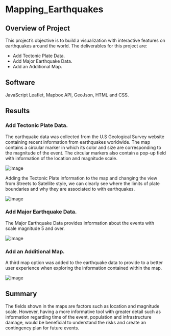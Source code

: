 # Mapping_Earthquakes

## Overview of Project
This project’s objective is to build a visualization with interactive features on earthquakes around the world.
The deliverables for this project are:

*	Add Tectonic Plate Data.
* 	Add Major Earthquake Data.
*	Add an Additional Map.

## Software
JavaScript Leaflet, Mapbox API, GeoJson, HTML and CSS. 

## Results 

### Add Tectonic Plate Data.
The earthquake data was collected from the U.S Geological Survey website containing recent information from earthquakes worldwide. The map contains a circular marker in which its color and size are corresponding to the magnitude of the event. The circular markers also contain a pop-up field with information of the location and magnitude scale.


![image](https://user-images.githubusercontent.com/86136535/135287744-71283095-95df-42d7-b0a2-fe32dfd59fbc.png)


Adding the Tectonic Plate information to the map and changing the view from Streets to Satellite style, we can clearly see where the limits of plate boundaries and why they are associated to with earthquakes.


![image](https://user-images.githubusercontent.com/86136535/135287815-f3762010-0305-4261-a921-bf33b395da34.png)


### Add Major Earthquake Data.

The Major Earthquake Data provides information about the events with scale magnitude 5 and over.


![image](https://user-images.githubusercontent.com/86136535/135287932-cba1929c-25bc-4008-8755-d47b4cb1933f.png)


### Add an Additional Map.

A third map option was added to the earthquake data to provide to a better user experience when exploring the information contained within the map.


![image](https://user-images.githubusercontent.com/86136535/135288005-4ea58b2e-52cd-493c-a64b-2322c147ac2d.png)


## Summary
The fields shown in the maps are factors such as location and magnitude scale. However, having a more informative tool with greater detail such as information regarding time of the event, population and infrastructure damage, would be beneficial to understand the risks and create an contingency plan for future events.


